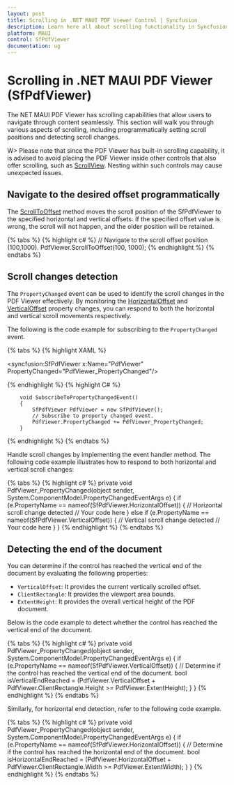 ```yaml
---
layout: post
title: Scrolling in .NET MAUI PDF Viewer Control | Syncfusion
description: Learn here all about scrolling functionality in Syncfusion .NET MAUI PDF Viewer (SfPdfViewer) control and various aspects of scrolling, including programmatically setting scroll positions and detecting scroll changes.
platform: MAUI
control: SfPdfViewer
documentation: ug
---
```


# Scrolling in .NET MAUI PDF Viewer (SfPdfViewer)

The NET MAUI PDF Viewer has scrolling capabilities that allow users to navigate through content seamlessly. This section will walk you through various aspects of scrolling, including programmatically setting scroll positions and detecting scroll changes.

W> Please note that since the PDF Viewer has built-in scrolling capability, it is advised to avoid placing the PDF Viewer inside other controls that also offer scrolling, such as [ScrollView](https://learn.microsoft.com/en-us/dotnet/maui/user-interface/controls/scrollview?view=net-maui-8.0). Nesting within such controls may cause unexpected issues.

## Navigate to the desired offset programmatically

The [ScrollToOffset](https://help.syncfusion.com/cr/maui/Syncfusion.Maui.PdfViewer.SfPdfViewer.html#Syncfusion_Maui_PdfViewer_SfPdfViewer_ScrollToOffset_System_Double_System_Double_) method moves the scroll position of the SfPdfViewer to the specified horizontal and vertical offsets. If the specified offset value is wrong, the scroll will not happen, and the older position will be retained.

{% tabs %}
{% highlight c# %}
// Navigate to the scroll offset position (100,1000).
PdfViewer.ScrollToOffset(100, 1000);
{% endhighlight %}
{% endtabs %}

## Scroll changes detection

The `PropertyChanged` event can be used to identify the scroll changes in the PDF Viewer effectively. By monitoring the [HorizontalOffset](https://help.syncfusion.com/cr/maui/Syncfusion.Maui.PdfViewer.SfPdfViewer.html#Syncfusion_Maui_PdfViewer_SfPdfViewer_HorizontalOffset) and [VerticalOffset](https://help.syncfusion.com/cr/maui/Syncfusion.Maui.PdfViewer.SfPdfViewer.html#Syncfusion_Maui_PdfViewer_SfPdfViewer_VerticalOffset) property changes, you can respond to both the horizontal and vertical scroll movements respectively. 

The following is the code example for subscribing to the `PropertyChanged` event.

{% tabs %}
{% highlight XAML %}

<syncfusion:SfPdfViewer x:Name="PdfViewer" PropertyChanged="PdfViewer_PropertyChanged"/>

{% endhighlight %}
{% highlight C# %}

        void SubscribeToPropertyChangedEvent()
        {
            SfPdfViewer PdfViewer = new SfPdfViewer();
            // Subscribe to property changed event.
            PdfViewer.PropertyChanged += PdfViewer_PropertyChanged;
        }

{% endhighlight %}
{% endtabs %}

Handle scroll changes by implementing the event handler method. The following code example illustrates how to respond to both horizontal and vertical scroll changes:

{% tabs %}
{% highlight c# %}
        private void PdfViewer_PropertyChanged(object sender, System.ComponentModel.PropertyChangedEventArgs e)
        {
            if (e.PropertyName == nameof(SfPdfViewer.HorizontalOffset))
            {
                // Horizontal scroll change detected
                // Your code here
            }
            else if (e.PropertyName == nameof(SfPdfViewer.VerticalOffset))
            {
                // Vertical scroll change detected
                // Your code here
            }
        }
{% endhighlight %}
{% endtabs %}

## Detecting the end of the document

You can determine if the control has reached the vertical end of the document by evaluating the following properties:

* `VerticalOffset`: It provides the current vertically scrolled offset.
* `ClientRectangle`: It provides the viewport area bounds.
* `ExtentHeight`: It provides the overall vertical height of the PDF document.

Below is the code example to detect whether the control has reached the vertical end of the document.

{% tabs %}
{% highlight c# %}
        private void PdfViewer_PropertyChanged(object sender, System.ComponentModel.PropertyChangedEventArgs e)
        {
            if (e.PropertyName == nameof(SfPdfViewer.VerticalOffset))
            {
                // Determine if the control has reached the vertical end of the document.
                bool isVerticalEndReached = (PdfViewer.VerticalOffset + PdfViewer.ClientRectangle.Height >= PdfViewer.ExtentHeight);
            }
        }
{% endhighlight %}
{% endtabs %}

Similarly, for horizontal end detection, refer to the following code example.

{% tabs %}
{% highlight c# %}
        private void PdfViewer_PropertyChanged(object sender, System.ComponentModel.PropertyChangedEventArgs e)
        {
            if (e.PropertyName == nameof(SfPdfViewer.HorizontalOffset))
            {
                // Determine if the control has reached the horizontal end of the document.
                bool isHorizontalEndReached = (PdfViewer.HorizontalOffset + PdfViewer.ClientRectangle.Width >= PdfViewer.ExtentWidth);
            }
        }
{% endhighlight %}
{% endtabs %}